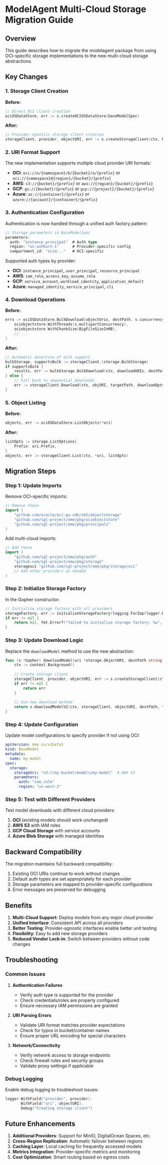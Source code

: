 # ModelAgent Multi-Cloud Storage Migration Guide

## Overview

This guide describes how to migrate the modelagent package from using OCI-specific storage implementations to the new multi-cloud storage abstractions.

## Key Changes

### 1. Storage Client Creation

**Before:**
```go
// Direct OCI client creation
ociOSDataStore, err := s.createOCIOSDataStore(baseModelSpec)
```

**After:**
```go
// Provider-agnostic storage client creation
storageClient, provider, objectURI, err := s.createStorageClient(ctx, baseModelSpec)
```

### 2. URI Format Support

The new implementation supports multiple cloud provider URI formats:

- **OCI**: `oci://n/{namespace}/b/{bucket}/o/{prefix}` or `oci://{namespace}@{region}/{bucket}/{prefix}`
- **AWS**: `s3://{bucket}/{prefix}` or `aws://{region}/{bucket}/{prefix}`
- **GCP**: `gs://{bucket}/{prefix}` or `gcp://{project}/{bucket}/{prefix}`
- **Azure**: `az://{container}/{prefix}` or `azure://{account}/{container}/{prefix}`

### 3. Authentication Configuration

Authentication is now handled through a unified auth factory pattern:

```go
// Storage parameters in BaseModelSpec
parameters:
  auth: "instance_principal"  # Auth type
  region: "us-ashburn-1"      # Provider-specific config
  compartment_id: "ocid..."   # OCI-specific
```

Supported auth types by provider:
- **OCI**: `instance_principal`, `user_principal`, `resource_principal`
- **AWS**: `iam_role`, `access_key`, `assume_role` 
- **GCP**: `service_account`, `workload_identity`, `application_default`
- **Azure**: `managed_identity`, `service_principal`, `cli`

### 4. Download Operations

**Before:**
```go
errs := ociOSDataStore.BulkDownload(objectUris, destPath, s.concurrency,
    ociobjectstore.WithThreads(s.multipartConcurrency),
    ociobjectstore.WithChunkSize(BigFileSizeInMB),
    // ...
)
```

**After:**
```go
// Automatic detection of bulk support
bulkStorage, supportsBulk := storageClient.(storage.BulkStorage)
if supportsBulk {
    results, err := bulkStorage.BulkDownload(ctx, downloadURIs, destPath, bulkOpts)
} else {
    // Fall back to sequential downloads
    err := storageClient.Download(ctx, objURI, targetPath, downloadOpts...)
}
```

### 5. Object Listing

**Before:**
```go
objects, err := ociOSDataStore.ListObjects(*uri)
```

**After:**
```go
listOpts := storage.ListOptions{
    Prefix: uri.Prefix,
}
objects, err := storageClient.List(ctx, *uri, listOpts)
```

## Migration Steps

### Step 1: Update Imports

Remove OCI-specific imports:
```go
// Remove these
import (
    "github.com/oracle/oci-go-sdk/v65/objectstorage"
    "github.com/sgl-project/ome/pkg/ociobjectstore"
    "github.com/sgl-project/ome/pkg/principals"
)
```

Add multi-cloud imports:
```go
// Add these
import (
    "github.com/sgl-project/ome/pkg/auth"
    "github.com/sgl-project/ome/pkg/storage"
    storageoci "github.com/sgl-project/ome/pkg/storage/oci"
    // Add other providers as needed
)
```

### Step 2: Initialize Storage Factory

In the Gopher constructor:
```go
// Initialize storage factory with all providers
storageFactory, err := initializeStorageFactory(logging.ForZap(logger.Desugar()))
if err != nil {
    return nil, fmt.Errorf("failed to initialize storage factory: %w", err)
}
```

### Step 3: Update Download Logic

Replace the `downloadModel` method to use the new abstraction:
```go
func (s *Gopher) downloadModel(uri *storage.ObjectURI, destPath string, task *GopherTask) error {
    ctx := context.Background()
    
    // Create storage client
    storageClient, provider, objectURI, err := s.createStorageClient(ctx, baseModelSpec)
    if err != nil {
        return err
    }
    
    // Use new download method
    return s.downloadModelV2(ctx, storageClient, objectURI, destPath, task)
}
```

### Step 4: Update Configuration

Update model configurations to specify provider if not using OCI:

```yaml
apiVersion: ome.io/v1beta1
kind: BaseModel
metadata:
  name: my-model
spec:
  storage:
    storageUri: "s3://my-bucket/models/my-model"  # AWS S3
    parameters:
      auth: "iam_role"
      region: "us-west-2"
```

### Step 5: Test with Different Providers

Test model downloads with different cloud providers:

1. **OCI** (existing models should work unchanged)
2. **AWS S3** with IAM roles
3. **GCP Cloud Storage** with service accounts
4. **Azure Blob Storage** with managed identities

## Backward Compatibility

The migration maintains full backward compatibility:

1. Existing OCI URIs continue to work without changes
2. Default auth types are set appropriately for each provider
3. Storage parameters are mapped to provider-specific configurations
4. Error messages are preserved for debugging

## Benefits

1. **Multi-Cloud Support**: Deploy models from any major cloud provider
2. **Unified Interface**: Consistent API across all providers
3. **Better Testing**: Provider-agnostic interfaces enable better unit testing
4. **Flexibility**: Easy to add new storage providers
5. **Reduced Vendor Lock-in**: Switch between providers without code changes

## Troubleshooting

### Common Issues

1. **Authentication Failures**
   - Verify auth type is supported for the provider
   - Check credentials/roles are properly configured
   - Ensure necessary IAM permissions are granted

2. **URI Parsing Errors**
   - Validate URI format matches provider expectations
   - Check for typos in bucket/container names
   - Ensure proper URL encoding for special characters

3. **Network/Connectivity**
   - Verify network access to storage endpoints
   - Check firewall rules and security groups
   - Validate proxy settings if applicable

### Debug Logging

Enable debug logging to troubleshoot issues:
```go
logger.WithField("provider", provider).
       WithField("uri", objectURI).
       Debug("Creating storage client")
```

## Future Enhancements

1. **Additional Providers**: Support for MinIO, DigitalOcean Spaces, etc.
2. **Cross-Region Replication**: Automatic failover between regions
3. **Caching Layer**: Local caching for frequently accessed models
4. **Metrics Integration**: Provider-specific metrics and monitoring
5. **Cost Optimization**: Smart routing based on egress costs